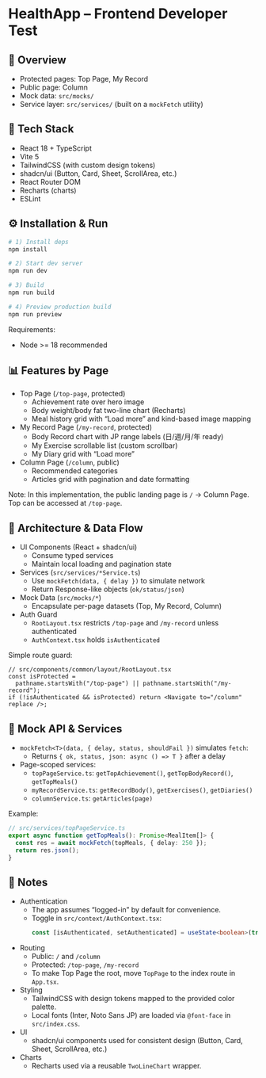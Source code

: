 # HealthApp – Frontend Developer Test

## 🧩 Overview

- Protected pages: Top Page, My Record
- Public page: Column
- Mock data: `src/mocks/`
- Service layer: `src/services/` (built on a `mockFetch` utility)

## 🚀 Tech Stack

- React 18 + TypeScript
- Vite 5
- TailwindCSS (with custom design tokens)
- shadcn/ui (Button, Card, Sheet, ScrollArea, etc.)
- React Router DOM
- Recharts (charts)
- ESLint

## ⚙️ Installation & Run

```bash
# 1) Install deps
npm install

# 2) Start dev server
npm run dev

# 3) Build
npm run build

# 4) Preview production build
npm run preview
```

Requirements:

- Node >= 18 recommended

## 📊 Features by Page

- Top Page (`/top-page`, protected)
  - Achievement rate over hero image
  - Body weight/body fat two-line chart (Recharts)
  - Meal history grid with “Load more” and kind-based image mapping
- My Record Page (`/my-record`, protected)
  - Body Record chart with JP range labels (日/週/月/年 ready)
  - My Exercise scrollable list (custom scrollbar)
  - My Diary grid with “Load more”
- Column Page (`/column`, public)
  - Recommended categories
  - Articles grid with pagination and date formatting

Note: In this implementation, the public landing page is `/` → Column Page. Top can be accessed at `/top-page`.

## 🧠 Architecture & Data Flow

- UI Components (React + shadcn/ui)
  - Consume typed services
  - Maintain local loading and pagination state
- Services (`src/services/*Service.ts`)
  - Use `mockFetch(data, { delay })` to simulate network
  - Return Response-like objects (`ok/status/json`)
- Mock Data (`src/mocks/*`)
  - Encapsulate per-page datasets (Top, My Record, Column)
- Auth Guard
  - `RootLayout.tsx` restricts `/top-page` and `/my-record` unless authenticated
  - `AuthContext.tsx` holds `isAuthenticated`

Simple route guard:

```tsx
// src/components/common/layout/RootLayout.tsx
const isProtected =
  pathname.startsWith("/top-page") || pathname.startsWith("/my-record");
if (!isAuthenticated && isProtected) return <Navigate to="/column" replace />;
```

## 🧪 Mock API & Services

- `mockFetch<T>(data, { delay, status, shouldFail })` simulates `fetch`:
  - Returns `{ ok, status, json: async () => T }` after a delay
- Page-scoped services:
  - `topPageService.ts`: `getTopAchievement()`, `getTopBodyRecord()`, `getTopMeals()`
  - `myRecordService.ts`: `getRecordBody()`, `getExercises()`, `getDiaries()`
  - `columnService.ts`: `getArticles(page)`

Example:

```ts
// src/services/topPageService.ts
export async function getTopMeals(): Promise<MealItem[]> {
  const res = await mockFetch(topMeals, { delay: 250 });
  return res.json();
}
```

## 📘 Notes

- Authentication
  - The app assumes “logged-in” by default for convenience.
  - Toggle in `src/context/AuthContext.tsx`:
    ```ts
    const [isAuthenticated, setAuthenticated] = useState<boolean>(true);
    ```
- Routing
  - Public: `/` and `/column`
  - Protected: `/top-page`, `/my-record`
  - To make Top Page the root, move `TopPage` to the index route in `App.tsx`.
- Styling
  - TailwindCSS with design tokens mapped to the provided color palette.
  - Local fonts (Inter, Noto Sans JP) are loaded via `@font-face` in `src/index.css`.
- UI
  - shadcn/ui components used for consistent design (Button, Card, Sheet, ScrollArea, etc.)
- Charts
  - Recharts used via a reusable `TwoLineChart` wrapper.

